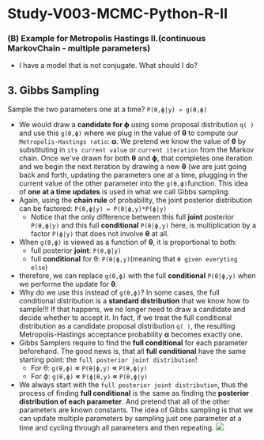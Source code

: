 # Study-V003-MCMC-Python-R-II

### (B) Example for Metropolis Hastings II.(continuous MarkovChain - multiple parameters)
 - I have a model that is not conjugate. What should I do?
## 3. Gibbs Sampling
Sample the two parameters one at a time? `P(θ,ϕ|y) ∝ g(θ,ϕ)`
 - We would draw a **candidate for ϕ** using some proposal distribution `q( )` and use this `g(θ,ϕ)` where we plug in the value of **θ** to compute our `Metropolis-Hastings ratio`: **α**. We pretend we know the value of **θ** by substituting in `its current value` or `current iteration` from the Markov chain. Once we've drawn for both **θ** and **ϕ**, that completes one iteration and we begin the next iteration by drawing a new **θ** (we are just going back and forth, updating the parameters one at a time, plugging in the current value of the other parameter into the `g(θ,ϕ)`function. This idea of **one at a time updates** is used in what we call Gibbs sampling. 
 - Again, using the **chain rule** of probability, the joint posterior distribution can be factored: `P(θ,ϕ|y) = P(θ|ϕ,y)*P(ϕ|y)`
   - Notice that the only difference between this full **joint** posterior `P(θ,ϕ|y)` and this full **conditional** `P(θ|ϕ,y)` here, is multiplication by a factor `P(ϕ|y)` that does not involve **θ** at all.
 - When `g(θ,ϕ)` is viewed as a function of **θ**, it is proportional to both: 
   - full posterior **joint**: `P(θ,ϕ|y)`
   - full **conditional** for θ: `P(θ|ϕ,y)`(meaning that `θ given everyting else`)
 - therefore, we can replace `g(θ,ϕ)` with the full **conditional** `P(θ|ϕ,y)` when we performe the update for **θ**. 
 - Why do we use this instead of `g(θ,ϕ)`? In some cases, the full conditional distribution is a **standard distribution** that we know how to sample!!! If that happens, we no longer need to draw a candidate and decide whether to accept it. In fact, if we treat the full conditional distribution as a candidate proposal distribution `q( )`, the resulting Metropolis-Hastings acceptance probability **α** becomes exactly one. 
 - Gibbs Samplers require to find the **full conditional** for each parameter beforehand. The good news is, that all **full conditional** have the same starting point: the `full posterior joint distribution`! 
   - For θ: `g(θ,ϕ)` **∝** `P(θ|ϕ,y)` **∝** `P(θ,ϕ|y)`
   - For ϕ: `g(θ,ϕ)` **∝** `P(ϕ|θ,y)` **∝** `P(θ,ϕ|y)`
 - We always start with the `full posterior joint distribution`, thus the process of finding **full conditional** is the same as finding the **posterior distribution of each parameter**. And pretend that all of the other parameters are known constants. The idea of Gibbs sampling is that we can update multiple parameters by sampling just one parameter at a time and cycling through all parameters and then repeating.
   <img src="https://user-images.githubusercontent.com/31917400/48234880-651f4780-e3b3-11e8-9482-5f75b1fa19a5.jpg" />














































